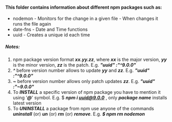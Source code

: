 #### This folder contains information about different npm packages such as:

* nodemon - Monitors for the change in a given file - When changes it runs the file again
* date-fns - Date and Time functions
* uuid - Creates a unique id each time

##### Notes:
1. npm package version format ***xx.yy.zz***, where ***xx*** is the major version, ***yy*** is the minor version, ***zz*** is the patch. E.g. ***"uuid" :"^9.0.0"***
2. ***^*** before version number allows to update ***yy*** and ***zz***. E.g. ***"uuid" :"^9.0.0"***
3. ***~*** before version number allows only patch updates ***zz***. E.g. ***"uuid" :"~9.0.0"***
4. To ***INSTALL*** a specific version of npm package you have to mention it using '***@***' symbol. E.g. $ ***npm i uuid@9.0.0*** , only ***package name*** installs latest version
5. To ***UNINSTALL*** a package from npm use anyone of the commands ***uninstall*** (or) ***un*** (or) ***rm*** (or) ***remove***. E.g. ***$ npm rm nodemon***